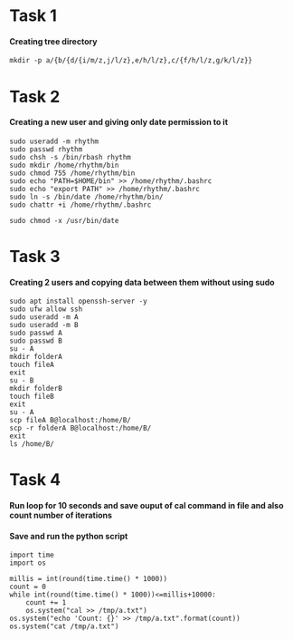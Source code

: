 # Task 1
#### Creating tree directory
```
mkdir -p a/{b/{d/{i/m/z,j/l/z},e/h/l/z},c/{f/h/l/z,g/k/l/z}}
```



# Task 2
#### Creating a new user and giving only date permission to it
```
sudo useradd -m rhythm
sudo passwd rhythm
sudo chsh -s /bin/rbash rhythm
sudo mkdir /home/rhythm/bin
sudo chmod 755 /home/rhythm/bin
sudo echo "PATH=$HOME/bin" >> /home/rhythm/.bashrc
sudo echo "export PATH" >> /home/rhythm/.bashrc
sudo ln -s /bin/date /home/rhythm/bin/
sudo chattr +i /home/rhythm/.bashrc

sudo chmod -x /usr/bin/date
```


# Task 3
#### Creating 2 users and copying data between them without using sudo
```
sudo apt install openssh-server -y
sudo ufw allow ssh
sudo useradd -m A
sudo useradd -m B
sudo passwd A
sudo passwd B
su - A
mkdir folderA
touch fileA
exit
su - B
mkdir folderB
touch fileB
exit
su - A
scp fileA B@localhost:/home/B/
scp -r folderA B@localhost:/home/B/
exit
ls /home/B/
```



# Task 4
#### Run loop for 10 seconds and save ouput of cal command in file and also count number of iterations
#### Save and run the python script
```
import time
import os

millis = int(round(time.time() * 1000))
count = 0
while int(round(time.time() * 1000))<=millis+10000:
	count += 1
	os.system("cal >> /tmp/a.txt")
os.system("echo 'Count: {}' >> /tmp/a.txt".format(count))
os.system("cat /tmp/a.txt")
```
